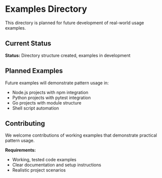 # Examples Directory

This directory is planned for future development of real-world usage examples.

## Current Status

**Status:** Directory structure created, examples in development

## Planned Examples

Future examples will demonstrate pattern usage in:
- Node.js projects with npm integration
- Python projects with pytest integration  
- Go projects with module structure
- Shell script automation

## Contributing

We welcome contributions of working examples that demonstrate practical pattern usage.

**Requirements:**
- Working, tested code examples
- Clear documentation and setup instructions
- Realistic project scenarios
